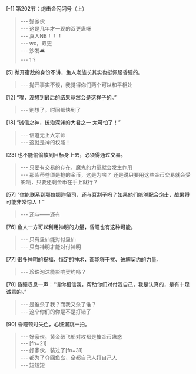 
[-1] 第202节：炮击金闪闪号（上）
>--- 好家伙<br>
>--- 这是几年才一现的双更蛊呀<br>
>--- 真人NB！！！<br>
>--- wc，双更<br>
>--- 沙发🛋️<br>
>--- 1？<br>

[5] 抛开宿敌的身份不讲，鱼人老族长其实也挺佩服昏瞳的。
>--- 抛开事实不谈，我觉得你们两个可以和平相处<br>

[12] “唉，没想到最后的结果竟然会是这样子的。”
>--- 别想了。时间都快到了<br>

[18] “诚信之神，统治深渊的大君之一 太可怕了！”
>--- 信道无上大宗师<br>
>--- 这就是神的权能！<br>

[23] 也不能偷偷放到目标身上去，必须得通过交易。
>--- 只要有交易的存在，魔鬼的力量就会发生作用<br>
>--- 那紫蒂苍须是抢的金币，这是为啥？
还是说只要用这些金币交易就会受影响，只要还剩金币在手上就行？<br>

[57] “你能联系到那位娜迦祭司，还与耳刮子吗？如果他们能够配合炮击，战果将可能非常惊人！”
>--- 还与——还有<br>

[76] 鱼人一方可以利用神明的力量，昏瞳也有这种可能。
>--- 只有蛊仙能对付蛊仙<br>
>--- 只有神明才能对付神明<br>

[77] 很多神明的祝福，恒定的神术，都能够干扰、破解契约的力量。
>--- 珍珠泡沫能影响契约吗？<br>

[78] 昏瞳叹息一声：“请你相信我，帮助你们对付我自己，我是认真的，是有十足诚意的。”
>--- 是谁杀了我？而我又杀了谁？<br>
>--- 这个你们的你是不是打错了<br>

[90] 昏瞳顿时失色，心脏漏跳一拍。
>--- 好家伙，黄金级飞船对攻都是被金币蛊惑<br>
>--- [fn=21]<br>
>--- 好家伙，装过了[fn=31]<br>
>--- 都为了夺回鱼岛，全都自己人打自己人<br>
>--- 短短短<br>
